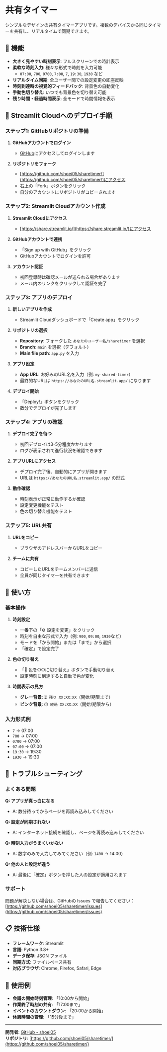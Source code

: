 # 共有タイマー

シンプルなデザインの共有タイマーアプリです。複数のデバイスから同じタイマーを共有し、リアルタイムで同期できます。

## 🌟 機能
- **大きく見やすい時刻表示**: フルスクリーンでの時計表示
- **柔軟な時刻入力**: 様々な形式で時刻を入力可能
  - `07:00`, `700`, `0700`, `7:00`, `7`, `19:30`, `1930` など
- **リアルタイム同期**: 全ユーザー間での設定変更の即座反映
- **時刻到達時の視覚的フィードバック**: 背景色の自動変化
- **手動色切り替え**: いつでも背景色を切り替え可能
- **残り時間・経過時間表示**: 全モードで時間情報を表示

## 🚀 Streamlit Cloudへのデプロイ手順

### ステップ1: GitHubリポジトリの準備
1. **GitHubアカウントでログイン**
   - [GitHub](https://github.com)にアクセスしてログインします

2. **リポジトリをフォーク**
   - [https://github.com/shoei05/sharetimer/](https://github.com/shoei05/sharetimer/)にアクセス
   - 右上の「Fork」ボタンをクリック
   - 自分のアカウントにリポジトリがコピーされます

### ステップ2: Streamlit Cloudアカウント作成
1. **Streamlit Cloudにアクセス**
   - [https://share.streamlit.io/](https://share.streamlit.io/)にアクセス

2. **GitHubアカウントで連携**
   - 「Sign up with GitHub」をクリック
   - GitHubアカウントでログインを許可

3. **アカウント認証**
   - 初回登録時は確認メールが送られる場合があります
   - メール内のリンクをクリックして認証を完了

### ステップ3: アプリのデプロイ
1. **新しいアプリを作成**
   - Streamlit Cloudダッシュボードで「Create app」をクリック

2. **リポジトリの選択**
   - **Repository**: フォークした `あなたのユーザー名/sharetimer` を選択
   - **Branch**: `main` を選択（デフォルト）
   - **Main file path**: `app.py` を入力

3. **アプリ設定**
   - **App URL**: お好みのURL名を入力（例: `my-shared-timer`）
   - 最終的なURLは `https://あなたのURL名.streamlit.app/` になります

4. **デプロイ開始**
   - 「Deploy!」ボタンをクリック
   - 数分でデプロイが完了します

### ステップ4: アプリの確認
1. **デプロイ完了を待つ**
   - 初回デプロイは3-5分程度かかります
   - ログが表示されて進行状況を確認できます

2. **アプリURLにアクセス**
   - デプロイ完了後、自動的にアプリが開きます
   - URLは `https://あなたのURL名.streamlit.app/` の形式

3. **動作確認**
   - 時刻表示が正常に動作するか確認
   - 設定変更機能をテスト
   - 色の切り替え機能をテスト

### ステップ5: URL共有
1. **URLをコピー**
   - ブラウザのアドレスバーからURLをコピー

2. **チームに共有**
   - コピーしたURLをチームメンバーに送信
   - 全員が同じタイマーを共有できます

## 📱 使い方

### 基本操作
1. **時刻設定**
   - 一番下の「⚙️ 設定を変更」をクリック
   - 時刻を自由な形式で入力（例: `900`, `09:00`, `1930`など）
   - モードを「から開始」または「まで」から選択
   - 「確定」で設定完了

2. **色の切り替え**
   - 「🎨 色を○○に切り替え」ボタンで手動切り替え
   - 設定時刻に到達すると自動で色が変化

3. **時間表示の見方**
   - **グレー背景**: `⏳ 残り XX:XX:XX`（開始/期限まで）
   - **ピンク背景**: `⏱️ 経過 XX:XX:XX`（開始/期限から）

### 入力形式例
- `7` → 07:00
- `700` → 07:00  
- `0700` → 07:00
- `07:00` → 07:00
- `19:30` → 19:30
- `1930` → 19:30

## 🔧 トラブルシューティング

### よくある問題

**Q: アプリが真っ白になる**
- A: 数分待ってからページを再読み込みしてください

**Q: 設定が同期されない**
- A: インターネット接続を確認し、ページを再読み込みしてください

**Q: 時刻入力がうまくいかない**
- A: 数字のみで入力してみてください（例: `1400` → 14:00）

**Q: 他の人と設定が違う**
- A: 最後に「確定」ボタンを押した人の設定が適用されます

### サポート
問題が解決しない場合は、GitHubの Issues で報告してください：
[https://github.com/shoei05/sharetimer/issues](https://github.com/shoei05/sharetimer/issues)

## 📋 技術仕様
- **フレームワーク**: Streamlit
- **言語**: Python 3.8+
- **データ保存**: JSON ファイル
- **同期方式**: ファイルベース共有
- **対応ブラウザ**: Chrome, Firefox, Safari, Edge

## 🎯 使用例
- **会議の開始時刻管理**: 「10:00から開始」
- **作業終了時刻の共有**: 「17:00まで」
- **イベントのカウントダウン**: 「20:00から開始」
- **休憩時間の管理**: 「15分後まで」

---

**開発者**: [GitHub - shoei05](https://github.com/shoei05)  
**リポジトリ**: [https://github.com/shoei05/sharetimer/](https://github.com/shoei05/sharetimer/)
